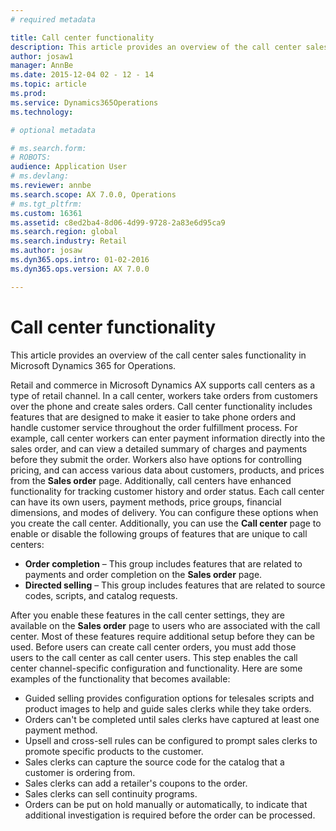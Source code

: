 ```yaml
---
# required metadata

title: Call center functionality
description: This article provides an overview of the call center sales functionality in Microsoft Dynamics 365 for Operations.
author: josaw1
manager: AnnBe
ms.date: 2015-12-04 02 - 12 - 14
ms.topic: article
ms.prod: 
ms.service: Dynamics365Operations
ms.technology: 

# optional metadata

# ms.search.form: 
# ROBOTS: 
audience: Application User
# ms.devlang: 
ms.reviewer: annbe
ms.search.scope: AX 7.0.0, Operations
# ms.tgt_pltfrm: 
ms.custom: 16361
ms.assetid: c8ed2ba4-8d06-4d99-9728-2a83e6d95ca9
ms.search.region: global
ms.search.industry: Retail
ms.author: josaw
ms.dyn365.ops.intro: 01-02-2016
ms.dyn365.ops.version: AX 7.0.0

---
```


# Call center functionality

This article provides an overview of the call center sales functionality in Microsoft Dynamics 365 for Operations.

Retail and commerce in Microsoft Dynamics AX supports call centers as a type of retail channel. In a call center, workers take orders from customers over the phone and create sales orders. Call center functionality includes features that are designed to make it easier to take phone orders and handle customer service throughout the order fulfillment process. For example, call center workers can enter payment information directly into the sales order, and can view a detailed summary of charges and payments before they submit the order. Workers also have options for controlling pricing, and can access various data about customers, products, and prices from the **Sales order** page. Additionally, call centers have enhanced functionality for tracking customer history and order status. Each call center can have its own users, payment methods, price groups, financial dimensions, and modes of delivery. You can configure these options when you create the call center. Additionally, you can use the **Call center** page to enable or disable the following groups of features that are unique to call centers:

-   **Order completion** – This group includes features that are related to payments and order completion on the **Sales order** page.
-   **Directed selling** – This group includes features that are related to source codes, scripts, and catalog requests.

After you enable these features in the call center settings, they are available on the **Sales order** page to users who are associated with the call center. Most of these features require additional setup before they can be used. Before users can create call center orders, you must add those users to the call center as call center users. This step enables the call center channel-specific configuration and functionality. Here are some examples of the functionality that becomes available:

-   Guided selling provides configuration options for telesales scripts and product images to help and guide sales clerks while they take orders.
-   Orders can't be completed until sales clerks have captured at least one payment method.
-   Upsell and cross-sell rules can be configured to prompt sales clerks to promote specific products to the customer.
-   Sales clerks can capture the source code for the catalog that a customer is ordering from.
-   Sales clerks can add a retailer's coupons to the order.
-   Sales clerks can sell continuity programs.
-   Orders can be put on hold manually or automatically, to indicate that additional investigation is required before the order can be processed.



